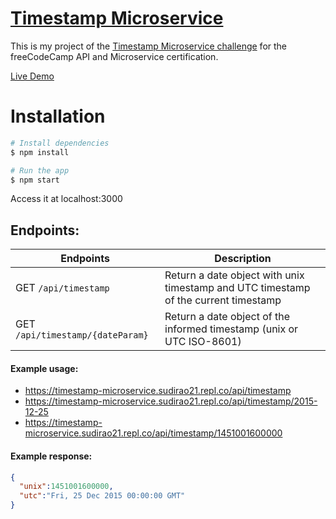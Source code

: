
# [Timestamp Microservice](https://www.freecodecamp.org/learn/apis-and-microservices/apis-and-microservices-projects/timestamp-microservice)

This is my project of the [Timestamp Microservice challenge](https://www.freecodecamp.org/learn/apis-and-microservices/apis-and-microservices-projects/timestamp-microservice) for the freeCodeCamp API and Microservice certification.

[Live Demo](https://timestamp-microsevice.sudirao21.repl.co/)

# Installation

```bash
# Install dependencies
$ npm install

# Run the app
$ npm start
```
Access it at localhost:3000

## Endpoints:

Endpoints | Description
----------|-------------
GET `/api/timestamp` | Return a date object with unix timestamp and UTC timestamp of the current timestamp
GET `/api/timestamp/{dateParam}` | Return a date object of the informed timestamp (unix or UTC ISO-8601)

#### Example usage:
* https://timestamp-microservice.sudirao21.repl.co/api/timestamp
* https://timestamp-microservice.sudirao21.repl.co/api/timestamp/2015-12-25
* https://timestamp-microservice.sudirao21.repl.co/api/timestamp/1451001600000

#### Example response:
```json
{
  "unix":1451001600000, 
  "utc":"Fri, 25 Dec 2015 00:00:00 GMT"
}
```
